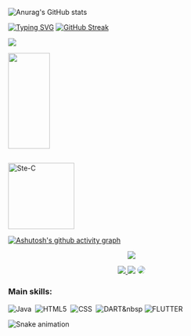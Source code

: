 ![Anurag's GitHub stats](https://github-readme-stats.vercel.app/api?username=Carlos-juniorLUKE&theme=aura&show_icons=true)

[![Typing SVG](https://readme-typing-svg.herokuapp.com?font=Fira+Code&size=25&duration=6000&pause=1000&color=15AEF7&center=falso&vCenter=falso&repeat=verdadeiro&width=600&height=60&lines=Hello%2C+I'm+Carlos+Front-end+Mobile+and+Web+Junior;+Developer+at+(dart-Flutter)+;Participated+in+the+42SP+Pool!++%40Pisciner42SP)](https://git.io/typing-svg)
[![GitHub Streak](http://github-readme-streak-stats.herokuapp.com?user=Carlos-juniorLUKE&theme=merko&hide_border=&border_radius=5.3&date_format=M%20j%5B%2C%20Y%5D)](https://git.io/streak-stats)

![](https://komarev.com/ghpvc/?username=Carlos-juniorLUKE&color=blueviolet)
 
  <img width="41%" height="195px" src="https://github-readme-stats.vercel.app/api/top-langs/?username=Carlos-juniorLUKE&layout=compact&hide_border=true&title_color=da70d6&text_color=da70d6&bg_color=0d1117" />
</div>

##
<div align="left"> 
<a href = "https://nadei.42sp.org.br/%22%3E"><img align="center" alt="Ste-C" height="135" width="135" src="https://nadei.42sp.org.br/img/InsigneaP3.png" target="_blank"></a> 
</div>

[![Ashutosh's github activity graph](https://activity-graph.herokuapp.com/graph?username=Carlos-juniorLUKE&bg_color=0d1117&color=7b68ee&line=a020f0&point=87ceeb&area=true&hide_border=true)](https://github.com/ashutosh00710/github-readme-activity-graph)


<p align="center">
  <img src="https://github-profile-trophy.vercel.app/?username=Carlos-juniorLUKE&theme=dracula&row=2&no-bg=true&column=3&margin-w=15&margin-h=15" />
</p>

<div align="center"> 
<a href="https://instagram.com/junyor_carlos" target="_blank"><img src="https://img.shields.io/badge/-Instagram-%23E4405F?style=for-the-badge&logo=instagram&logoColor=white"</a>
<a href = "mailto:carlos.ca9974@gmail.com"> <img src="https://img.shields.io/badge/-Gmail-%23333?style=for-the-badge&logo=gmail&logoColor=white" target="_blank"></a>
<a href="https://www.linkedin.com/in/carlos-augusto-953363208/" target="_blank"><img src="https://img.shields.io/badge/-LinkedIn-%230077B5?style=for-the-badge&logo=linkedin&logoColor=white" style="border-radius: 30px" target="_blank"></a> 
 </div>

 ### Main skills:
![Java](https://img.shields.io/badge/java-0D1117?style=for-the-badge&logo=java&labelColor=0D1117)&nbsp;
![HTML5](https://img.shields.io/badge/html5-0D1117?style=for-the-badge&logo=html5&labelColor=0D1117)&nbsp;
![CSS](https://img.shields.io/badge/-CSS-0D1117?style=for-the-badge&logo=CSS3&logoColor=1572B6&labelColor=0D1117)&nbsp;
![DART](https://img.shields.io/badge/-DART-0D1117?style=for-the-badge&logo=dart&logoColor=1572B6&labelColor=0D1117)&nbsp
  ![FLUTTER](https://img.shields.io/badge/-FLUTTER-0D1117?style=for-the-badge&logo=flutter&logoColor=1572B6&labelColor=0D1117)&nbsp;
<div align="center"> 
  <a href = "https://nadei.42sp.org.br/%22%3E<img align="center" alt="Isa-C" height="30" width="40" src="https://nadei.42sp.org.br/img/InsigneaP3.png" target="_blank"></a> 
</div>

![Snake animation](https://github.com/yuu-minew/yuu-minew/blob/output/github-contribution-grid-snake.svg)
